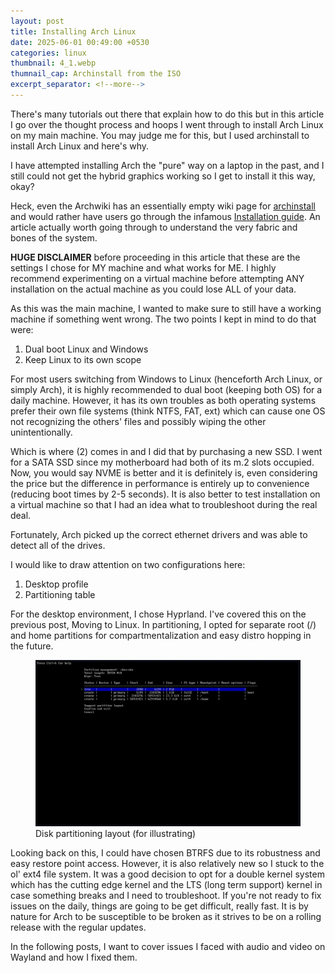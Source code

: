 ```yaml
---
layout: post
title: Installing Arch Linux
date: 2025-06-01 00:49:00 +0530
categories: linux
thumbnail: 4_1.webp
thumnail_cap: Archinstall from the ISO
excerpt_separator: <!--more-->
---
```

There's many tutorials out there that explain how to do this but in this article I go over the thought process and hoops I went through to install Arch Linux on my main machine. You may judge me for this, but I used archinstall to install Arch Linux and here's why. <!--more-->

I have attempted installing Arch the "pure" way on a laptop in the past, and I still could not get the hybrid graphics working so I get to install it this way, okay?

Heck, even the Archwiki has an essentially empty wiki page for [archinstall](https://wiki.archlinux.org/title/Archinstall) and would rather have users go through the infamous [Installation guide](https://wiki.archlinux.org/title/Installation_guide). An article actually worth going through to understand the very fabric and bones of the system. 

**HUGE DISCLAIMER** before proceeding in this article that these are the settings I chose for MY machine and what works for ME. I highly recommend experimenting on a virtual machine before attempting ANY installation on the actual machine as you could lose ALL of your data.

As this was the main machine, I wanted to make sure to still have a working machine if something went wrong. The two points I kept in mind to do that were:
1. Dual boot Linux and Windows
2. Keep Linux to its own scope

For most users switching from Windows to Linux (henceforth Arch Linux, or simply Arch), it is highly recommended to dual boot (keeping both OS) for a daily machine. However, it has its own troubles as both operating systems prefer their own file systems (think NTFS, FAT, ext) which can cause one OS not recognizing the others' files and possibly wiping the other unintentionally.

Which is where (2) comes in and I did that by purchasing a new SSD. I went for a SATA SSD since my motherboard had both of its m.2 slots occupied. Now, you would say NVME is better and it is definitely is, even considering the price but the difference in performance is entirely up to convenience (reducing boot times by 2-5 seconds).
It is also better to test installation on a virtual machine so that I had an idea what to troubleshoot during the real deal.

Fortunately, Arch picked up the correct ethernet drivers and was able to detect all of the drives.

I would like to draw attention on two configurations here:
1. Desktop profile
2. Partitioning table

For the desktop environment, I chose Hyprland. I've covered this on the previous post, Moving to Linux. In partitioning, I opted for separate root (/) and home partitions for compartmentalization and easy distro hopping in the future.

<div class="text-center">
    <figure class="figure text-center">
        <img src="/img/4_2.webp" width="720px" class="figure-img img-fluid">
        <figcaption class="figure-caption text-right">Disk partitioning layout (for illustrating)</figcaption>
    </figure>
</div>

Looking back on this, I could have chosen BTRFS due to its robustness and easy restore point access. However, it is also relatively new so I stuck to the ol' ext4 file system.
It was a good decision to opt for a double kernel system which has the cutting edge kernel and the LTS (long term support) kernel in case something breaks and I need to troubleshoot. If you're not ready to fix issues on the daily, things are going to be get difficult, really fast. It is by nature for Arch to be susceptible to be broken as it strives to be on a rolling release with the regular updates.

In the following posts, I want to cover issues I faced with audio and video on Wayland and how I fixed them.
